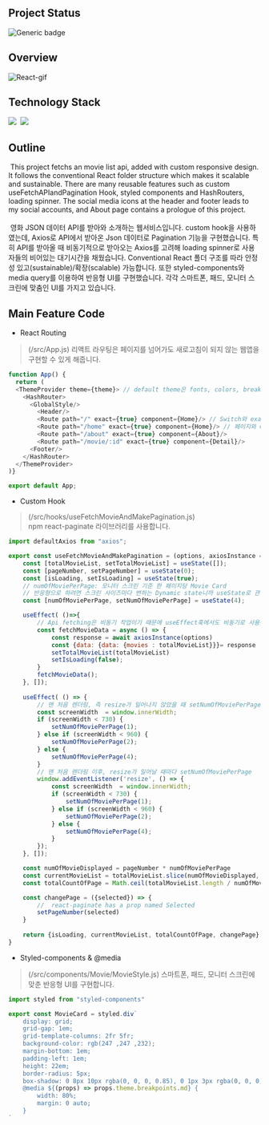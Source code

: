## Project Status
![Generic badge](https://img.shields.io/badge/build-passing-green.svg)

## Overview
![React-gif](https://user-images.githubusercontent.com/58083434/126056798-e5040fef-fc25-4235-a3ea-42ee52e04775.gif)

## Technology Stack
<img src="https://img.shields.io/badge/React-61DAFB?style=flat-square&logo=React&logoColor=white"/></a>&nbsp;
<img src='https://img.shields.io/badge/StyledComponents-DB7093?style=flat-square&logo=Styled-Components&logoColor=white'/></a>&nbsp;

## Outline
&nbsp;This project fetchs an movie list api, added with custom responsive design. It follows the conventional React folder structure which makes it scalable and sustainable. There are many reusable features such as custom useFetchAPIandPagination Hook, styled components and HashRouters, loading spinner. The social media icons at the header and footer leads to my social accounts, and About page contains a prologue of this project.
<br/><br/>
&nbsp;영화 JSON 데이터 API를 받아와 소개하는 웹서비스입니다. custom hook을 사용하였는데, Axios로 API에서 받아온 Json 데이터로 Pagination 기능을 구현했습니다. 특히 API를 받아올 때 비동기적으로 받아오는 Axios를 고려해 loading spinner로 사용자들의 비어있는 대기시간을 채웠습니다. Conventional React 폴더 구조를 따라 안정성 있고(sustainable)/확장(scalable) 가능합니다. 또한 styled-components와 media query를 이용하여 반응형 UI를 구현했습니다. 각각 스마트폰, 패드, 모니터 스크린에 맞춤인 UI를 가지고 있습니다.

## Main Feature Code
- React Routing <br/>
> (/src/App.js)
> 리액트 라우팅은 페이지를 넘어가도 새로고침이 되지 않는 웹앱을 구현할 수 있게 해줍니다.
``` js
function App() {
  return (
  <ThemeProvider theme={theme}> // default theme은 fonts, colors, breakpoints(반응형)등을 포함합니다
    <HashRouter>
      <GlobalStyle/>
        <Header/>
        <Route path="/" exact={true} component={Home}/> // Switch와 exact props를 사용하면 정확하게 매치되는 라우터가 아니면 라우팅을 하지 않습니다.
        <Route path="/home" exact={true} component={Home}/> // 페이지와 Component를 매칭하는 방법입니다. props로 전달합니다.
        <Route path="/about" exact={true} component={About}/>
        <Route path="/movie/:id" exact={true} component={Detail}/>
      <Footer/>
    </HashRouter>
  </ThemeProvider>
)}

export default App;
```

- Custom Hook <br/>
> (/src/hooks/useFetchMovieAndMakePagination.js) <br/>
> npm react-paginate 라이브러리를 사용합니다. 
```js
import defaultAxios from "axios";

export const useFetchMovieAndMakePagination = (options, axiosInstance = defaultAxios) => {
    const [totalMovieList, setTotalMovieList] = useState([]);
    const [pageNumber, setPageNumber] = useState(0);
    const [isLoading, setIsLoading] = useState(true);
    // numOfMoviePerPage: 모니터 스크린 기준 한 페이지당 Movie Card
    // 반응형으로 하려면 스크린 사이즈마다 변하는 Dynamic state니까 useState로 관리해야 합니다.
    const [numOfMoviePerPage, setNumOfMoviePerPage] = useState(4); 

    useEffect( ()=>{
        // Api fetching은 비동기 작업이기 때문에 useEffect훅에서도 비동기로 사용해야 합니다. 
        const fetchMovieData = async () => {
            const response = await axiosInstance(options)
            const {data: {data: {movies : totalMovieList}}}= response
            setTotalMovieList(totalMovieList)
            setIsLoading(false);
        }
        fetchMovieData();
    }, []);
   
    useEffect( () => {
        // 맨 처음 렌더링, 즉 resize가 일어나지 않았을 때 setNumOfMoviePerPage
        const screenWidth  = window.innerWidth;
        if (screenWidth < 730) {
            setNumOfMoviePerPage(1);
        } else if (screenWidth < 960) {
            setNumOfMoviePerPage(2);
        } else {
            setNumOfMoviePerPage(4);
        }
        // 맨 처음 렌더링 이후, resize가 일어날 때마다 setNumOfMoviePerPage
        window.addEventListener('resize', () => {
            const screenWidth  = window.innerWidth;
            if (screenWidth < 730) {
                setNumOfMoviePerPage(1);
            } else if (screenWidth < 960) {
                setNumOfMoviePerPage(2);
            } else {
                setNumOfMoviePerPage(4);
            }
        });
    }, []);

    const numOfMovieDisplayed = pageNumber * numOfMoviePerPage
    const currentMovieList = totalMovieList.slice(numOfMovieDisplayed, numOfMovieDisplayed+numOfMoviePerPage)
    const totalCountOfPage = Math.ceil(totalMovieList.length / numOfMoviePerPage)

    const changePage = ({selected}) => {
        //  react-paginate has a prop named Selected
        setPageNumber(selected)
    }
    
    return {isLoading, currentMovieList, totalCountOfPage, changePage}
} 
```

- Styled-components & @media <br/>
> (/src/components/Movie/MovieStyle.js)
> 스마트폰, 패드, 모니터 스크린에 맞춘 반응형 UI를 구현합니다.
```js
import styled from "styled-components"

export const MovieCard = styled.div`
    display: grid;
    grid-gap: 1em;
    grid-template-columns: 2fr 5fr;
    background-color: rgb(247 ,247 ,232);
    margin-bottom: 1em;
    padding-left: 1em;
    height: 22em;
    border-radius: 5px;
    box-shadow: 0 8px 10px rgba(0, 0, 0, 0.85), 0 1px 3px rgba(0, 0, 0, 80);
    @media ${(props) => props.theme.breakpoints.md} {
        width: 80%;
        margin: 0 auto;
    }
`
```
